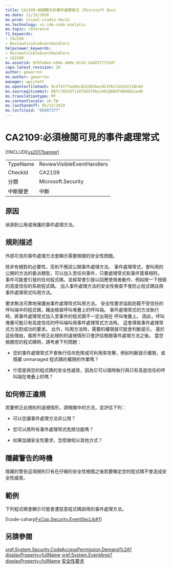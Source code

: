 ```yaml
---
title: CA2109:檢閱顯示的事件處理常式 |Microsoft Docs
ms.date: 11/15/2016
ms.prod: visual-studio-dev14
ms.technology: vs-ide-code-analysis
ms.topic: reference
f1_keywords:
- CA2109
- ReviewVisibleEventHandlers
helpviewer_keywords:
- ReviewVisibleEventHandlers
- CA2109
ms.assetid: 8f8fa0ee-e94e-400e-b516-24d8727725d7
caps.latest.revision: 20
author: gewarren
ms.author: gewarren
manager: wpickett
ms.openlocfilehash: 9cdf4777aa9ec0222656ac02376c5343d2138c0d
ms.sourcegitcommit: 08fc78516f1107b83f46e2401888df4868bb1e40
ms.translationtype: MT
ms.contentlocale: zh-TW
ms.lasthandoff: 05/15/2019
ms.locfileid: "65687377"
---
```

# <a name="ca2109-review-visible-event-handlers"></a>CA2109:必須檢閱可見的事件處理常式
[!INCLUDE[vs2017banner](../includes/vs2017banner.md)]

|||
|-|-|
|TypeName|ReviewVisibleEventHandlers|
|CheckId|CA2109|
|分類|Microsoft.Security|
|中斷變更|中斷|

## <a name="cause"></a>原因
 偵測到公用或保護的事件處理方法。

## <a name="rule-description"></a>規則描述
 外部可見的事件處理方法會顯示需要檢閱的安全性問題。

 除非有絕對的必要性，否則不應該公開事件處理方法。 事件處理常式，會叫用的公開的方法的委派類型，可以加入至任何事件，只要處理常式和事件簽章相符。 事件可能會引發的任何程式碼，並經常會引發以回應使用者動作，例如按一下按鈕的高度信任的系統程式碼。 加入事件處理方法的安全性檢查不會防止程式碼註冊事件處理常式叫用方法。

 要求無法可靠地保護由事件處理常式叫用方法。 安全性要求協助防範不受信任的呼叫端中的程式碼，藉由檢查呼叫堆疊上的呼叫端。 事件處理常式的方法執行時，將事件處理常式加入至事件的程式碼不一定出現在 呼叫堆疊上。 因此，呼叫堆疊可能只有高度信任的呼叫端叫用事件處理常式方法時。 這會導致事件處理常式方法對成功的要求。 此外，叫用方法時，需要的權限就可能會判斷提示。 基於這些理由，風險不修正此規則的違規情形只會評估檢閱事件處理方法之後。 當您檢閱您的程式碼時，請考慮下列問題：

- 您的事件處理常式不會執行任何危險或可利用來攻擊，例如判斷提示權限，或隱藏 unmanaged 程式碼的權限的作業嗎？

- 什麼是與您的程式碼的安全性威脅，因為它可以隨時執行與只有高度信任的呼叫端在堆疊上的嗎？

## <a name="how-to-fix-violations"></a>如何修正違規
 若要修正此規則的違規情形，請檢閱中的方法，並評估下列：

- 可以您讓事件處理方法非公用？

- 您可以將所有事件處理常式危險功能嗎？

- 如果加諸安全性要求，怎麼做呢以其他方式？

## <a name="when-to-suppress-warnings"></a>隱藏警告的時機
 隱藏的警告這項規則只有在仔細的安全性檢閱之後若要確定您的程式碼不會造成安全性威脅。

## <a name="example"></a>範例
 下列程式碼會顯示可能會遭惡意程式碼誤用的事件處理方法。

 [!code-csharp[FxCop.Security.EventSecLib#1](../snippets/csharp/VS_Snippets_CodeAnalysis/FxCop.Security.EventSecLib/cs/FxCop.Security.EventSecLib.cs#1)]

## <a name="see-also"></a>另請參閱
 <xref:System.Security.CodeAccessPermission.Demand%2A?displayProperty=fullName> <xref:System.EventArgs?displayProperty=fullName>
 [安全性要求](https://msdn.microsoft.com/324c14f8-54ff-494d-9fd1-bfd20962c8ba)
